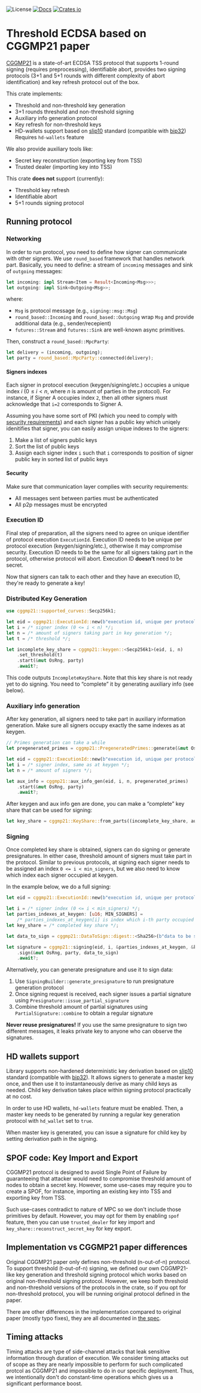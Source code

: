 ![License](https://img.shields.io/crates/l/cggmp21.svg)
[![Docs](https://docs.rs/cggmp21/badge.svg)](https://docs.rs/cggmp21)
[![Crates io](https://img.shields.io/crates/v/cggmp21.svg)](https://crates.io/crates/cggmp21)

# Threshold ECDSA based on CGGMP21 paper

[CGGMP21] is a state-of-art ECDSA TSS protocol that supports 1-round signing (requires preprocessing),
identifiable abort, provides two signing protocols (3+1 and 5+1 rounds with different complexity
of abort identification) and key refresh protocol out of the box.

This crate implements:
* Threshold and non-threshold key generation
* 3+1 rounds threshold and non-threshold signing
* Auxiliary info generation protocol
* Key refresh for non-threshold keys
* HD-wallets support based on [slip10] standard (compatible with [bip32]) \
  Requires `hd-wallets` feature

We also provide auxiliary tools like:
* Secret key reconstruction (exporting key from TSS)
* Trusted dealer (importing key into TSS)

This crate **does not** support (currently):
* Threshold key refresh
* Identifiable abort
* 5+1 rounds signing protocol

## Running protocol

### Networking
In order to run protocol, you need to define how signer can communicate with other signers. We
use `round_based` framework that handles network part. Basically, you need to define: a stream
of `incoming` messages and sink of `outgoing` messages:

```rust
let incoming: impl Stream<Item = Result<Incoming<Msg>>>;
let outgoing: impl Sink<Outgoing<Msg>>;
```

where:
* `Msg` is protocol message (e.g., `signing::msg::Msg`)
* `round_based::Incoming` and `round_based::Outgoing` wrap `Msg` and provide additional data (e.g., sender/recepient)
* `futures::Stream` and `futures::Sink` are well-known async primitives.

Then, construct a `round_based::MpcParty`:
```rust
let delivery = (incoming, outgoing);
let party = round_based::MpcParty::connected(delivery);
```

#### Signers indexes
Each signer in protocol execution (keygen/signing/etc.) occupies a unique index $i$ ($0 \le i < n$,
where $n$ is amount of parties in the protocol). For instance, if Signer A occupies index `2`, then all
other signers must acknowledge that `i=2` corresponds to Signer A.

Assuming you have some sort of PKI (which you need to comply with [security requirements]) and each signer
has a public key which uniqely idenitifies that signer, you can easily assign unique indexes to the signers:
1. Make a list of signers public keys
2. Sort the list of public keys
3. Assign each signer index `i` such that `i` corresponds to position of signer public key in sorted list of
   public keys

[security requirements]: #security

#### Security
Make sure that communication layer complies with security requirements:
* All messages sent between parties must be authenticated
* All p2p messages must be encrypted

### Execution ID
Final step of preparation, all the signers need to agree on unique identifier of protocol execution `ExecutionId`.
Execution ID needs to be unique per protocol execution (keygen/signing/etc.), otherwise it may compromise security.
Execution ID needs to be the same for all signers taking part in the protocol, otherwise protocol will abort.
Execution ID **doesn't** need to be secret.

Now that signers can talk to each other and they have an execution ID, they're ready to generate a key!

### Distributed Key Generation
```rust
use cggmp21::supported_curves::Secp256k1;

let eid = cggmp21::ExecutionId::new(b"execution id, unique per protocol execution");
let i = /* signer index (0 <= i < n) */;
let n = /* amount of signers taking part in key generation */;
let t = /* threshold */;

let incomplete_key_share = cggmp21::keygen::<Secp256k1>(eid, i, n)
    .set_threshold(t)
    .start(&mut OsRng, party)
    .await?;
```
This code outputs `IncompleteKeyShare`. Note that this key share is not ready yet to do signing. You need to “complete” it
by generating auxiliary info (see below).

### Auxiliary info generation
After key generation, all signers need to take part in auxiliary information generation. Make sure all signers occupy exactly
the same indexes as at keygen.
```rust
// Primes generation can take a while
let pregenerated_primes = cggmp21::PregeneratedPrimes::generate(&mut OsRng);

let eid = cggmp21::ExecutionId::new(b"execution id, unique per protocol execution");
let i = /* signer index, same as at keygen */;
let n = /* amount of signers */;

let aux_info = cggmp21::aux_info_gen(eid, i, n, pregenerated_primes)
    .start(&mut OsRng, party)
    .await?;
```

After keygen and aux info gen are done, you can make a “complete” key share that can be used for signing:
```rust
let key_share = cggmp21::KeyShare::from_parts((incomplete_key_share, aux_info))?;
```

### Signing
Once completed key share is obtained, signers can do signing or generate presignatures. In either case, threshold amount of
signers must take part in the protocol. Similar to previous protocols, at signing each signer needs to be assigned an index
`0 <= i < min_signers`, but we also need to know which index each signer occupied at keygen.

In the example below, we do a full signing:
```rust
let eid = cggmp21::ExecutionId::new(b"execution id, unique per protocol execution");

let i = /* signer index (0 <= i < min_signers) */;
let parties_indexes_at_keygen: [u16; MIN_SIGNERS] =
    /* parties_indexes_at_keygen[i] is index which i-th party occupied at keygen */;
let key_share = /* completed key share */;

let data_to_sign = cggmp21::DataToSign::digest::<Sha256>(b"data to be signed");

let signature = cggmp21::signing(eid, i, &parties_indexes_at_keygen, &key_share)
    .sign(&mut OsRng, party, data_to_sign)
    .await?;
```

Alternatively, you can generate presignature and use it to sign data:
1. Use `SigningBuilder::generate_presignature` to run presignature generation protocol
2. Once signing request is received, each signer issues a partial signature using
   `Presignature::issue_partial_signature`
3. Combine threshold amount of partial signatures using `PartialSignature::combine` to
   obtain a regular signature

**Never reuse presignatures!** If you use the same presignature to sign two different messages,
it leaks private key to anyone who can observe the signatures.

## HD wallets support
Library supports non-hardened deterministic key derivation based on [slip10] standard (compatible
with [bip32]). It allows signers to generate a master key once, and then use it to instantaneously
derive as many child keys as needed. Child key derivation takes place within signing protocol
practically at no cost.

In order to use HD wallets, `hd-wallets` feature must be enabled. Then, a master key needs to be
generated by running a regular key generation protocol with `hd_wallet`
set to `true`.

When master key is generated, you can issue a signature for child key by setting
derivation path in the signing.

## SPOF code: Key Import and Export
CGGMP21 protocol is designed to avoid Single Point of Failure by guaranteeing that attacker would
need to compromise threshold amount of nodes to obtain a secret key. However, some use-cases may
require you to create a SPOF, for instance, importing an existing key into TSS and exporting key
from TSS.

Such use-cases contradict to nature of MPC so we don't include those primitives by default.
However, you may opt for them by enabling `spof` feature, then you can use `trusted_dealer`
for key import and `key_share::reconstruct_secret_key` for key export.

## Implementation vs CGGMP21 paper differences
Original CGGMP21 paper only defines non-threshold (n-out-of-n) protocol. To support threshold
(t-out-of-n) signing, we defined our own CGGMP21-like key generation and threshold signing
protocol which works based on original non-threshold signing protocol. However, we keep both
threshold and non-threshold versions of the protocols in the crate, so if you opt for non-threshold
protocol, you will be running original protocol defined in the paper.

There are other differences in the implementation compared to original paper (mostly typo fixes),
they are all documented in [the spec].

[CGGMP21]: https://ia.cr/2021/060
[the spec]: https://dfns.github.io/cggmp21/cggmp21-spec.pdf
[security guidelines]: #security-guidelines
[slip10]: https://github.com/satoshilabs/slips/blob/master/slip-0010.md
[bip32]: https://github.com/bitcoin/bips/blob/master/bip-0032.mediawiki

## Timing attacks
Timing attacks are type of side-channel attacks that leak sensitive information through duration of
execution. We consider timing attacks out of scope as they are nearly impossible to perform for such
complicated protcol as CGGMP21 and impossible to do in our specific deployment. Thus, we intentionally
don't do constant-time operations which gives us a significant performance boost.
